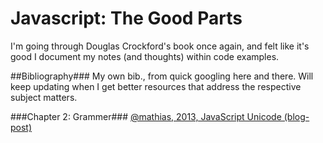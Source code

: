 Javascript: The Good Parts
============

I'm going through Douglas Crockford's book once again, and felt like it's good I document my notes (and thoughts) within code examples.

##Bibliography###
My own bib., from quick googling here and there. Will keep updating when I get better resources that address the respective subject matters.

###Chapter 2: Grammer###
[@mathias, 2013, JavaScript Unicode (blog-post)](https://mathiasbynens.be/notes/javascript-unicode)

